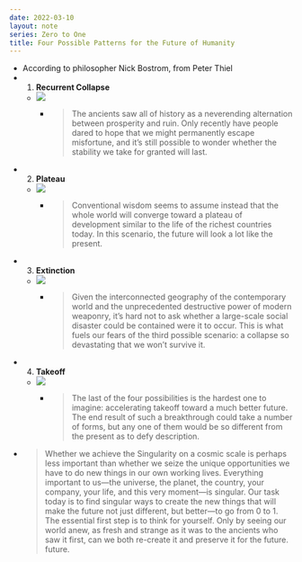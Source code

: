 ```yaml
---
date: 2022-03-10
layout: note
series: Zero to One
title: Four Possible Patterns for the Future of Humanity
---
```


- According to philosopher Nick Bostrom, from Peter Thiel
- 1. **Recurrent Collapse**
    - ![](https://firebasestorage.googleapis.com/v0/b/firescript-577a2.appspot.com/o/imgs%2Fapp%2FVitecek%2F_hY6JSz8ZS.png?alt=media&token=6a52519e-8b8e-4254-9c76-f1770498b0b4)
        - > The ancients saw all of history as a neverending alternation between prosperity and ruin. Only recently have people dared to hope that we might permanently escape misfortune, and it’s still possible to wonder whether the stability we take for granted will last.
- 2. **Plateau**
    - ![](https://firebasestorage.googleapis.com/v0/b/firescript-577a2.appspot.com/o/imgs%2Fapp%2FVitecek%2FY_LpkyrODL.png?alt=media&token=500e30cc-1fe6-48f7-8d04-540c5afa8c11)
        - > Conventional wisdom seems to assume instead that the whole world will converge toward a plateau of development similar to the life of the richest countries today. In this scenario, the future will look a lot like the present.
- 3. **Extinction**
    - ![](https://firebasestorage.googleapis.com/v0/b/firescript-577a2.appspot.com/o/imgs%2Fapp%2FVitecek%2F12UbzkWF3R.png?alt=media&token=21596892-c159-4725-b9f1-7439545e7af1)
        - > Given the interconnected geography of the contemporary world and the unprecedented destructive power of modern weaponry, it’s hard not to ask whether a large-scale social disaster could be contained were it to occur. This is what fuels our fears of the third possible scenario: a collapse so devastating that we won’t survive it.
- 4. **Takeoff**
    - ![](https://firebasestorage.googleapis.com/v0/b/firescript-577a2.appspot.com/o/imgs%2Fapp%2FVitecek%2FfZW5bjf-Dh.png?alt=media&token=9ff4e750-deba-43bb-a5b1-8ac270dc70a0)
        - > The last of the four possibilities is the hardest one to imagine: accelerating takeoff toward a much better future. The end result of such a breakthrough could take a number of forms, but any one of them would be so different from the present as to defy description.
- > Whether we achieve the Singularity on a cosmic scale is perhaps less important than whether we seize the unique opportunities we have to do new things in our own working lives. Everything important to us—the universe, the planet, the country, your company, your life, and this very moment—is singular. Our task today is to find singular ways to create the new things that will make the future not just different, but better—to go from 0 to 1. The essential first step is to think for yourself. Only by seeing our world anew, as fresh and strange as it was to the ancients who saw it first, can we both re-create it and preserve it for the future.
future.